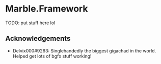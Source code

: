 # Marble.Framework
TODO: put stuff here lol

## Acknowledgements
 - Delvix000#9263: Singlehandedly the biggest gigachad in the world. Helped get lots of bgfx stuff working!

